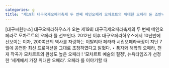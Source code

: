 ```yaml
---
categories: g
title: "제19회 대구국제오페라축제 두 번째 메인오페라 모차르트의 위대한 오페라 돈 조반니"
---
```

[대구씨원뉴스] 대구오페라하우스가 오는 제19회 대구국제오페라축제의 두 번째 메인오페라로 모차르트의 오페라 를 선보인다. 2012년 이후 대구오페라하우스에서 10년만에 선보이는 이자, 200여년의 역사를 자랑하는 이탈리아 페라라 시립오페라극장이 지난 7월에 공연한 최신 프로덕션을 그대로 초청하였다고 밝혔다. ‣ 풍자와 해학의 오페라, 천재 작곡가 모차르트의 완성도 높은 오페라 ! ‘모차르트 예술의 절정’, 뉴욕타임즈가 선정한 ‘세계에서 가장 위대한 오페라’. 오페라 를 이야기할 때